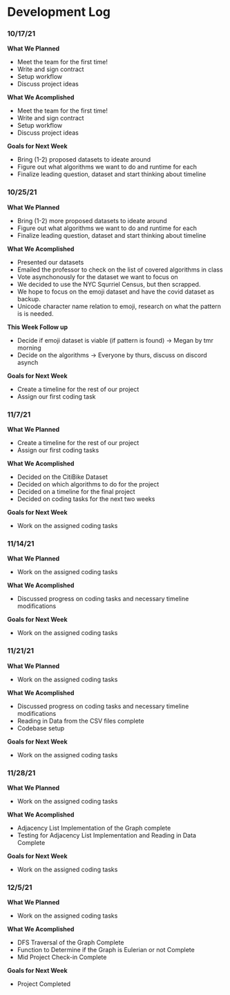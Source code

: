 # Development Log
### 10/17/21
**What We Planned**
- Meet the team for the first time!
- Write and sign contract
- Setup workflow
- Discuss project ideas

**What We Acomplished**
- Meet the team for the first time!
- Write and sign contract
- Setup workflow
- Discuss project ideas

**Goals for Next Week**
- Bring (1-2) proposed datasets to ideate around
- Figure out what algorithms we want to do and runtime for each
- Finalize leading question, dataset and start thinking about timeline

### 10/25/21
**What We Planned**
- Bring (1-2) more proposed datasets to ideate around
- Figure out what algorithms we want to do and runtime for each
- Finalize leading question, dataset and start thinking about timeline

**What We Acomplished**
- Presented our datasets
- Emailed the professor to check on the list of covered algorithms in class
- Vote asynchonously for the dataset we want to focus on
- We decided to use the NYC Squrriel Census, but then scrapped.
- We hope to focus on the emoji dataset and have the covid dataset as backup.
- Unicode character name relation to emoji, research on what the pattern is is needed.

**This Week Follow up**
- Decide if emoji dataset is viable (if pattern is found) -> Megan by tmr morning
- Decide on the algorithms -> Everyone by thurs, discuss on discord asynch

**Goals for Next Week**
- Create a timeline for the rest of our project
- Assign our first coding task

### 11/7/21
**What We Planned**
- Create a timeline for the rest of our project
- Assign our first coding tasks

**What We Acomplished**
- Decided on the CitiBike Dataset
- Decided on which algorithms to do for the project
- Decided on a timeline for the final project
- Decided on coding tasks for the next two weeks

**Goals for Next Week**
- Work on the assigned coding tasks

### 11/14/21
**What We Planned**
- Work on the assigned coding tasks

**What We Acomplished**
- Discussed progress on coding tasks and necessary timeline modifications

**Goals for Next Week**
- Work on the assigned coding tasks

### 11/21/21
**What We Planned**
- Work on the assigned coding tasks

**What We Acomplished**
- Discussed progress on coding tasks and necessary timeline modifications
- Reading in Data from the CSV files complete
- Codebase setup

**Goals for Next Week**
- Work on the assigned coding tasks

### 11/28/21
**What We Planned**
- Work on the assigned coding tasks

**What We Acomplished**
- Adjacency List Implementation of the Graph complete
- Testing for Adjacency List Implementation and Reading in Data Complete 

**Goals for Next Week**
- Work on the assigned coding tasks

### 12/5/21
**What We Planned**
- Work on the assigned coding tasks

**What We Acomplished**
- DFS Traversal of the Graph Complete
- Function to Determine if the Graph is Eulerian or not Complete 
- Mid Project Check-in Complete

**Goals for Next Week**
- Project Completed
